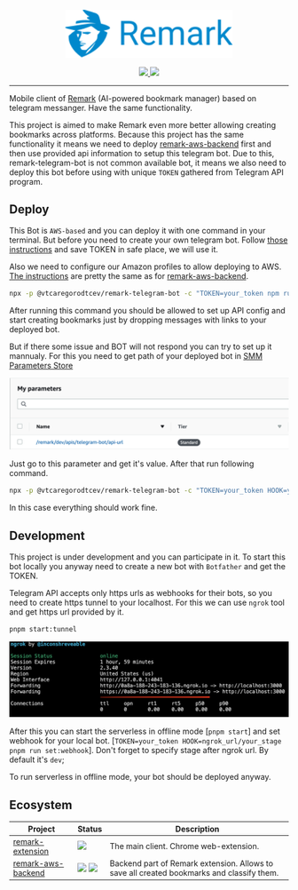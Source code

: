 <p align="center" dir="auto">
  <img style="width: 60%;" src="src/assets/logo.svg" />
</p>
<p align="center" dir="auto">
  <a href="/LICENSE" >
    <img src="https://img.shields.io/badge/license-MIT-green" />
  </a>
  <img src="https://badge.fury.io/js/@vtcaregorodtcev%2Fremark-telegram-bot.svg" />
</p>

---

Mobile client of [Remark](https://github.com/vtcaregorodtcev/remark-extension) (AI-powered bookmark manager) based on telegram messanger. Have the same functionality.

This project is aimed to make Remark even more better allowing creating bookmarks across platforms. Because this project has the same functionality it means we need to deploy [remark-aws-backend](https://github.com/vtcaregorodtcev/remark-extension) first and then use provided api information to setup this telegram bot. Due to this, remark-telegram-bot is not common available bot, it means we also need to deploy this bot before using with unique `TOKEN` gathered from Telegram API program.

## Deploy

This Bot is `AWS-based` and you can deploy it with one command in your terminal. But before you need to create your own telegram bot. Follow [those instructions](https://core.telegram.org/bots) and save TOKEN in safe place, we will use it.

Also we need to configure our Amazon profiles to allow deploying to AWS. [The instructions](https://github.com/vtcaregorodtcev/remark-aws-backend#how) are pretty the same as for [remark-aws-backend](https://github.com/vtcaregorodtcev/remark-aws-backend).

```bash
npx -p @vtcaregorodtcev/remark-telegram-bot -c "TOKEN=your_token npm run deploy"
```

After running this command you should be allowed to set up API config and start creating bookmarks just by dropping messages with links to your deployed bot.

But if there some issue and BOT will not respond you can try to set up it mannualy. For this you need to get path of your deployed bot in [SMM Parameters Store](https://console.aws.amazon.com/systems-manager/parameters)

<img src="src/assets/api-screenshot.png">

Just go to this parameter and get it's value. After that run following command.

```bash
npx -p @vtcaregorodtcev/remark-telegram-bot -c "TOKEN=your_token HOOK=your_copied_path npm run set:webhook"
```

In this case everything should work fine.

## Development

This project is under development and you can participate in it. To start this bot locally you anyway need to create a new bot with `Botfather` and get the TOKEN.

Telegram API accepts only https urls as webhooks for their bots, so you need to create https tunnel to your localhost. For this we can use `ngrok` tool and get https url provided by it.

```bash
pnpm start:tunnel
```

<img src="src/assets/ngrok-tunnel.png" alt="ngrok tunnel" />

After this you can start the serverless in offline mode [`pnpm start`] and set webhook for your local bot. [`TOKEN=your_token HOOK=ngrok_url/your_stage pnpm run set:webhook`]. Don't forget to specify stage after ngrok url. By default it's `dev`;

To run serverless in offline mode, your bot should be deployed anyway.

## Ecosystem

| Project                                                                       | Status                                                       | Description                                                                               |
| ----------------------------------------------------------------------------- | ------------------------------------------------------------ | ----------------------------------------------------------------------------------------- |
| [remark-extension](https://github.com/vtcaregorodtcev/remark-extension)       | <img src="https://img.shields.io/badge/license-MIT-green" /> | The main client. Chrome web-extension. |
| [remark-aws-backend](https://github.com/vtcaregorodtcev/remark-aws-backend)   | <img src="https://img.shields.io/badge/license-MIT-green" /> <img src="https://badge.fury.io/js/@vtcaregorodtcev%2Fremark-aws-backend.svg" /> | Backend part of Remark extension. Allows to save all created bookmarks and classify them. |
